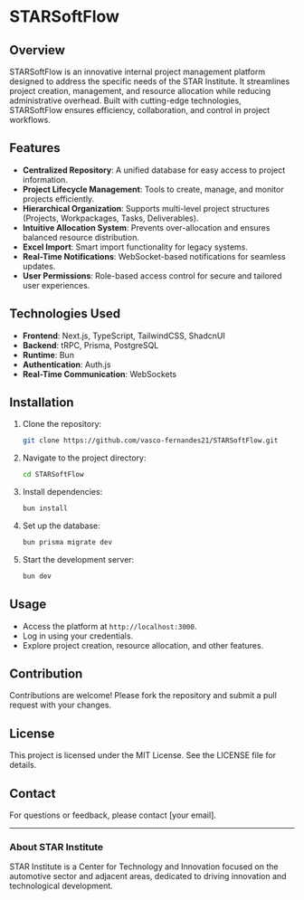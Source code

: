 # STARSoftFlow

## Overview
STARSoftFlow is an innovative internal project management platform designed to address the specific needs of the STAR Institute. It streamlines project creation, management, and resource allocation while reducing administrative overhead. Built with cutting-edge technologies, STARSoftFlow ensures efficiency, collaboration, and control in project workflows.

## Features
- **Centralized Repository**: A unified database for easy access to project information.
- **Project Lifecycle Management**: Tools to create, manage, and monitor projects efficiently.
- **Hierarchical Organization**: Supports multi-level project structures (Projects, Workpackages, Tasks, Deliverables).
- **Intuitive Allocation System**: Prevents over-allocation and ensures balanced resource distribution.
- **Excel Import**: Smart import functionality for legacy systems.
- **Real-Time Notifications**: WebSocket-based notifications for seamless updates.
- **User Permissions**: Role-based access control for secure and tailored user experiences.

## Technologies Used
- **Frontend**: Next.js, TypeScript, TailwindCSS, ShadcnUI
- **Backend**: tRPC, Prisma, PostgreSQL
- **Runtime**: Bun
- **Authentication**: Auth.js
- **Real-Time Communication**: WebSockets

## Installation
1. Clone the repository:
   ```bash
   git clone https://github.com/vasco-fernandes21/STARSoftFlow.git
   ```
2. Navigate to the project directory:
   ```bash
   cd STARSoftFlow
   ```
3. Install dependencies:
   ```bash
   bun install
   ```
4. Set up the database:
   ```bash
   bun prisma migrate dev
   ```
5. Start the development server:
   ```bash
   bun dev
   ```

## Usage
- Access the platform at `http://localhost:3000`.
- Log in using your credentials.
- Explore project creation, resource allocation, and other features.

## Contribution
Contributions are welcome! Please fork the repository and submit a pull request with your changes.

## License
This project is licensed under the MIT License. See the LICENSE file for details.

## Contact
For questions or feedback, please contact [your email].

---

### About STAR Institute
STAR Institute is a Center for Technology and Innovation focused on the automotive sector and adjacent areas, dedicated to driving innovation and technological development.

